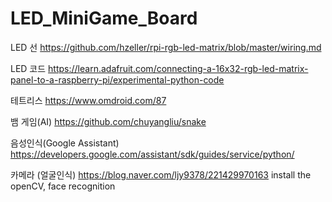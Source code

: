 # LED_MiniGame_Board

LED 선 https://github.com/hzeller/rpi-rgb-led-matrix/blob/master/wiring.md

LED 코드 https://learn.adafruit.com/connecting-a-16x32-rgb-led-matrix-panel-to-a-raspberry-pi/experimental-python-code

테트리스 https://www.omdroid.com/87

뱀 게임(AI) https://github.com/chuyangliu/snake

음성인식(Google Assistant) https://developers.google.com/assistant/sdk/guides/service/python/

카메라 (얼굴인식) https://blog.naver.com/ljy9378/221429970163 install the openCV, face recognition 
